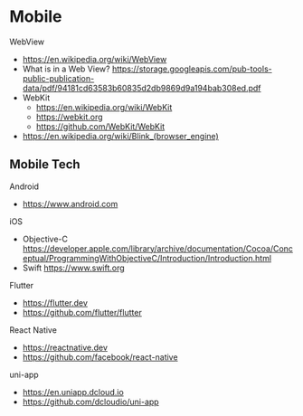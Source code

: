 # Mobile

WebView
- https://en.wikipedia.org/wiki/WebView
- What is in a Web View? https://storage.googleapis.com/pub-tools-public-publication-data/pdf/94181cd63583b60835d2db9869d9a194bab308ed.pdf
- WebKit
  - https://en.wikipedia.org/wiki/WebKit
  - https://webkit.org
  - https://github.com/WebKit/WebKit
- https://en.wikipedia.org/wiki/Blink_(browser_engine)


## Mobile Tech
Android
- https://www.android.com

iOS
- Objective-C https://developer.apple.com/library/archive/documentation/Cocoa/Conceptual/ProgrammingWithObjectiveC/Introduction/Introduction.html
- Swift https://www.swift.org

Flutter
- https://flutter.dev
- https://github.com/flutter/flutter

React Native
- https://reactnative.dev
- https://github.com/facebook/react-native

uni-app
- https://en.uniapp.dcloud.io
- https://github.com/dcloudio/uni-app
